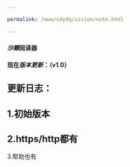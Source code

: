 ```yaml
---

permalink: /www/sdydq/vision/note.html

---
```

#### *沙雕*阅读器
#### 现在*版本更新*：（v1.0）
更新日志：
---
1.初始版本
---
2.https/http都有
---
3.帮助也有
